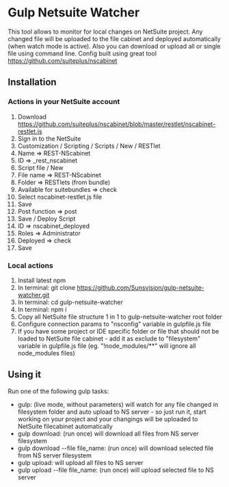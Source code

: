 ﻿# Gulp Netsuite Watcher

This tool allows to monitor for local changes on NetSuite project. Any changed file will be uploaded to the file cabinet and deployed automatically (when watch mode is active). Also you can download or upload all or single file using command line.
Config built using great tool https://github.com/suiteplus/nscabinet

## Installation

### Actions in your NetSuite account

1) Download https://github.com/suiteplus/nscabinet/blob/master/restlet/nscabinet-restlet.js
2) Sign in to the NetSuite
3) Customization / Scripting / Scripts / New / RESTlet
4) Name => REST-NScabinet
5) ID => _rest_nscabinet
6) Script file / New 
7) File name => REST-NScabinet
8) Folder => RESTlets (from bundle)
9) Available for suitebundles => check 
10) Select nscabinet-restlet.js file 
11) Save
12) Post function => post
13) Save / Deploy Script
14) ID => nscabinet_deployed
15) Roles => Administrator
16) Deployed => check
17) Save

### Local actions

1) Install latest npm
2) In terminal: git clone https://github.com/Sunsvision/gulp-netsuite-watcher.git
3) In terminal: cd gulp-netsuite-watcher
4) In terminal: npm i
5) Copy all NetSuite file structure 1 in 1 to gulp-netsuite-watcher root folder
6) Configure connection params to "nsconfig" variable in gulpfile.js file
7) If you have some project or IDE specific folder or file that should not be loaded to NetSuite file cabinet - add it as exclude to "filesystem" variable in gulpfile.js file (eg. "!node_modules/**" will ignore all node_modules files)

## Using it

Run one of the following gulp tasks:

* gulp: (live mode, without parameters) will watch for any file changed in filesystem folder and auto upload to NS server - so just run it, start working on your project and your changings will be uploaded to NetSuite filecabinet automatically
* gulp download: (run once) will download all files from NS server filesystem
* gulp download --file file_name: (run once) will download selected file from NS server filesystem
* gulp upload: will upload all files to NS server
* gulp upload --file file_name: (run once) will upload selected file to NS server